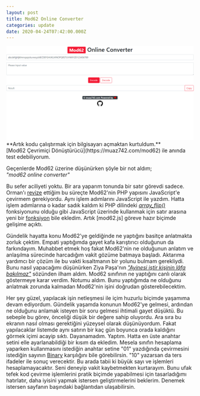 ```yaml
---
layout: post
title: Mod62 Online Converter
categories: update
date: 2020-04-24T07:42:00.000Z
---
```

<img src="/images/fulls/2020-04-24-mod62-online-converter.png" class="fit image">
**Artık kodu çalıştırmak için bilgisayarı açmaktan kurtuldum.**<br>
[Mod62 Çevrimiçi Dönüştürücü](https://muaz742.com/mod62) ile anında test edebiliyorum.

Geçenlerde Mod62 üzerine düşünürken şöyle bir not aldım;<br>
*"mod62 online converter"*

Bu sefer aciliyeti yoktu. Bir ara yaparım tonunda bir satır görevdi sadece. Orman'ı [revize](https://sozluk.gov.tr/?kelime=revize) ettiğim bu süreçte Mod62'nin PHP yapısını JavaScript'e çevirmem gerekiyordu. Aynı işlem adımlarını JavaScript ile yazdım. Hatta işlem adımlarına o kadar sadık kaldım ki PHP dilindeki [*array_flip()*](https://www.php.net/manual/tr/function.array-flip.php) fonksiyonunu olduğu gibi JavaScript üzerinde kullanmak için satır arasına yeni bir [fonksiyon](https://stackoverflow.com/questions/1159277/javascript-equivalent-of-php-function-array-flip) bile ekledim. Artık [mod62.js] göreve hazır biçimde gelişime açıktı.

Gündelik hayatta konu Mod62'ye geldiğinde ne yaptığını basitçe anlatmakta zorluk çektim. Empati yaptığımda gayet kafa karıştırıcı olduğunun da farkındayım. Muhabbet etmek hoş fakat Mod62'nin ne olduğunun anlatım ve anlaşılma sürecinde harcadığım vakit gözüme batmaya başladı. Aktarıma yardımcı bir çözüm ile bu vakti kısaltmanın bir yolunu bulmam gerekliydi. Bunu nasıl yapacağımı düşünürken Ziya Paşa'nın [*"Ayinesi iştir kişinin lâfa bakılmaz"*](https://tr.wikiquote.org/wiki/Ziya_Pa%C5%9Fa) sözünden ilham aldım. Mod62 sınıfının ne yaptığını canlı olarak göstermeye karar verdim. Notumu aldım. Bunu yaptığımda ne olduğunu anlatmak zorunda kalmadan Mod62'nin işini doğrudan gösterebilecektim.

Her şey güzel, yapılacak işin netleşmesi ile içim huzurlu biçimde yaşamıma devam ediyordum. Gündelik yaşamda konunun Mod62'ye gelmesi, ardından ne olduğunu anlamak isteyen bir soru gelmesi ihtimali gayet düşüktü. Bu sebeple bu görev, önceliği düşük bir değere sahip oluyordu. Ara sıra bu ekranın nasıl olması gerektiğini yüzeysel olarak düşünüyordum. Fakat yapılacaklar listemde aynı satırın bir kaç gün boyunca orada kaldığını görmek içimi acayip sıktı. Dayanamadım. Yaptım. Hatta en üste anahtar setini elle ayarlanabildiği bir kısım da ekledim. Mesela sınıfın hesaplama yaparken kullanmasını istediğin anahtar setine "01" yazdığında çevirmesini istediğin sayının [Binary](https://tr.wikipedia.org/wiki/%C4%B0kili_say%C4%B1_sistemi) karşılığını bile görebilirsin. "10" yazarsan da ters ifadeler ile sonuç verecektir. Bu arada tabii ki büyük sayı ve işlemleri hesaplamayacaktır. Seni deneyip vakit kaybetmekten kurtarayım. Bunu ufak tefek kod çevirme işlemlerini pratik biçimde yapabilmesi için tasarladığımı hatırlatır, daha iyisini yapmak istersen geliştirmelerini beklerim. Denemek istersen sayfanın başındaki bağlantıdan ulaşabilirsin.